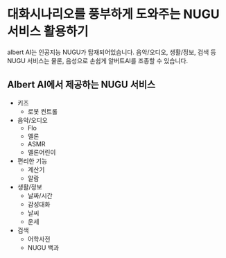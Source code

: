 # 대화시나리오를 풍부하게 도와주는 NUGU 서비스 활용하기
albert AI는 인공지능 NUGU가 탑재되어있습니다. 음악/오디오, 생활/정보, 검색 등 NUGU 서비스는 물론, 음성으로 손쉽게 알버트AI를 조종할 수 있습니다.

Albert AI에서 제공하는 NUGU 서비스
---
- 키즈
  - 로봇 컨트롤
- 음악/오디오
  - Flo
  - 멜론
  - ASMR
  - 멜론어린이
- 편리한 기능
  - 계산기
  - 알람
- 생활/정보
  - 날짜/시간
  - 감성대화
  - 날씨
  - 운세
- 검색
  - 어학사전
  - NUGU 백과
 
